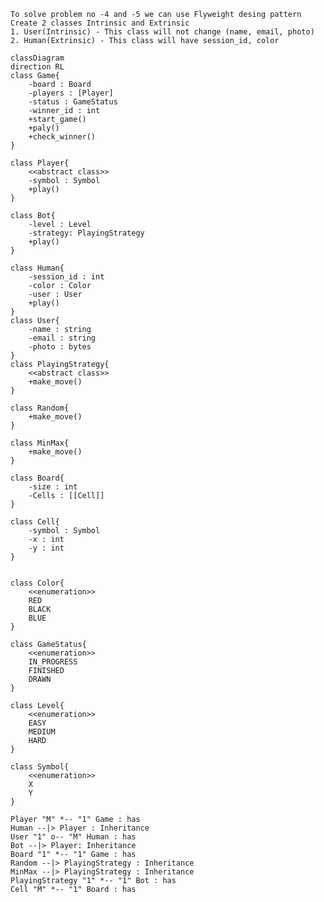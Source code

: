     To solve problem no -4 and -5 we can use Flyweight desing pattern 
    Create 2 classes Intrinsic and Extrinsic 
    1. User(Intrinsic) - This class will not change (name, email, photo)
    2. Human(Extrinsic) - This class will have session_id, color 


```mermaid 
classDiagram
direction RL
class Game{
    -board : Board
    -players : [Player]
    -status : GameStatus
    -winner_id : int
    +start_game()
    +paly()
    +check_winner()
}

class Player{
    <<abstract class>>
    -symbol : Symbol
    +play()
}

class Bot{
    -level : Level
    -strategy: PlayingStrategy
    +play()
}

class Human{
    -session_id : int
    -color : Color  
    -user : User
    +play()
}
class User{
    -name : string
    -email : string
    -photo : bytes
}
class PlayingStrategy{
    <<abstract class>>
    +make_move()
}

class Random{
    +make_move()
}

class MinMax{
    +make_move()
}

class Board{
    -size : int
    -Cells : [[Cell]]
}

class Cell{
    -symbol : Symbol
    -x : int
    -y : int 
}


class Color{
    <<enumeration>>
    RED
    BLACK
    BLUE
}

class GameStatus{
    <<enumeration>>
    IN_PROGRESS
    FINISHED
    DRAWN
}

class Level{
    <<enumeration>>
    EASY
    MEDIUM
    HARD
}

class Symbol{
    <<enumeration>>
    X
    Y
}

Player "M" *-- "1" Game : has
Human --|> Player : Inheritance
User "1" o-- "M" Human : has
Bot --|> Player: Inheritance
Board "1" *-- "1" Game : has
Random --|> PlayingStrategy : Inheritance
MinMax --|> PlayingStrategy : Inheritance
PlayingStrategy "1" *-- "1" Bot : has
Cell "M" *-- "1" Board : has

```